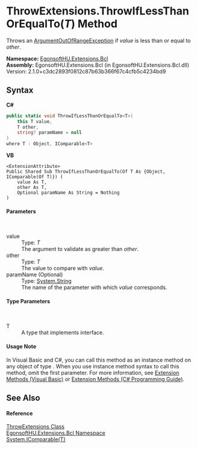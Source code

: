 # ThrowExtensions.ThrowIfLessThanOrEqualTo(*T*) Method 
 

Throws an <a href="https://learn.microsoft.com/dotnet/api/system.argumentoutofrangeexception" target="_blank" rel="noopener noreferrer">ArgumentOutOfRangeException</a> if *value* is less than or equal to *other*.

**Namespace:**&nbsp;<a href="N_EgonsoftHU_Extensions_Bcl.md">EgonsoftHU.Extensions.Bcl</a><br />**Assembly:**&nbsp;EgonsoftHU.Extensions.Bcl (in EgonsoftHU.Extensions.Bcl.dll) Version: 2.1.0+c3dc2893f0812c87b63b366f67c4cfb5c4234bd9

## Syntax

**C#**<br />
``` C#
public static void ThrowIfLessThanOrEqualTo<T>(
	this T value,
	T other,
	string? paramName = null
)
where T : Object, IComparable<T>

```

**VB**<br />
``` VB
<ExtensionAttribute>
Public Shared Sub ThrowIfLessThanOrEqualTo(Of T As {Object, IComparable(Of T)}) ( 
	value As T,
	other As T,
	Optional paramName As String = Nothing
)
```


#### Parameters
&nbsp;<dl><dt>value</dt><dd>Type: *T*<br />The argument to validate as greater than *other*.</dd><dt>other</dt><dd>Type: *T*<br />The value to compare with *value*.</dd><dt>paramName (Optional)</dt><dd>Type: <a href="https://learn.microsoft.com/dotnet/api/system.string" target="_blank" rel="noopener noreferrer">System.String</a><br />The name of the parameter with which *value* corresponds.</dd></dl>

#### Type Parameters
&nbsp;<dl><dt>T</dt><dd>A type that implements  interface.</dd></dl>

#### Usage Note
In Visual Basic and C#, you can call this method as an instance method on any object of type . When you use instance method syntax to call this method, omit the first parameter. For more information, see <a href="https://docs.microsoft.com/dotnet/visual-basic/programming-guide/language-features/procedures/extension-methods" target="_blank" rel="noopener noreferrer">Extension Methods (Visual Basic)</a> or <a href="https://docs.microsoft.com/dotnet/csharp/programming-guide/classes-and-structs/extension-methods" target="_blank" rel="noopener noreferrer">Extension Methods (C# Programming Guide)</a>.

## See Also


#### Reference
<a href="T_EgonsoftHU_Extensions_Bcl_ThrowExtensions.md">ThrowExtensions Class</a><br /><a href="N_EgonsoftHU_Extensions_Bcl.md">EgonsoftHU.Extensions.Bcl Namespace</a><br /><a href="https://learn.microsoft.com/dotnet/api/system.icomparable-1" target="_blank" rel="noopener noreferrer">System.IComparable(T)</a><br />